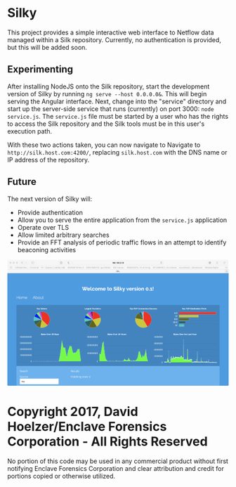 # Silky

This project provides a simple interactive web interface to Netflow data managed within a Silk repository.  Currently, no authentication is provided, but this will be added soon.

## Experimenting

After installing NodeJS onto the Silk repository, start the development version of Silky by running `ng serve --host 0.0.0.0&`.  This will begin serving the Angular interface.  Next, change into the "service" directory and start up the server-side service that runs (currently) on port 3000:  `node service.js`.  The `service.js` file must be started by a user who has the rights to access the Silk repository and the Silk tools must be in this user's execution path.

With these two actions taken, you can now navigate to Navigate to `http://silk.host.com:4200/`, replacing `silk.host.com` with the DNS name or IP address of the repository.

## Future

The next version of Silky will:

* Provide authentication
* Allow you to serve the entire application from the `service.js` application
* Operate over TLS
* Allow limited arbitrary searches
* Provide an FFT analysis of periodic traffic flows in an attempt to identify beaconing activities

![Silky Screenshot](./screenshot.png "Silky Example")

# Copyright 2017, David Hoelzer/Enclave Forensics Corporation - All Rights Reserved
No portion of this code may be used in any commercial product without first notifying Enclave Forensics Corporation and clear attribution and credit for portions copied or otherwise utilized.

